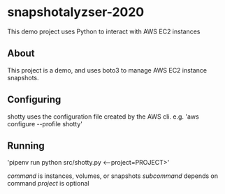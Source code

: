 # snapshotalyzser-2020
This demo project uses Python to interact with AWS EC2 instances

## About
This project is a demo, and uses boto3 to manage AWS EC2 instance snapshots.

## Configuring
shotty uses the configuration file created by the AWS cli. e.g.
'aws configure --profile shotty'

## Running
'pipenv run python src/shotty.py <command> <subcommand>
<--project=PROJECT>'

*command* is instances, volumes, or snapshots
*subcommand* depends on command
*project* is optional
